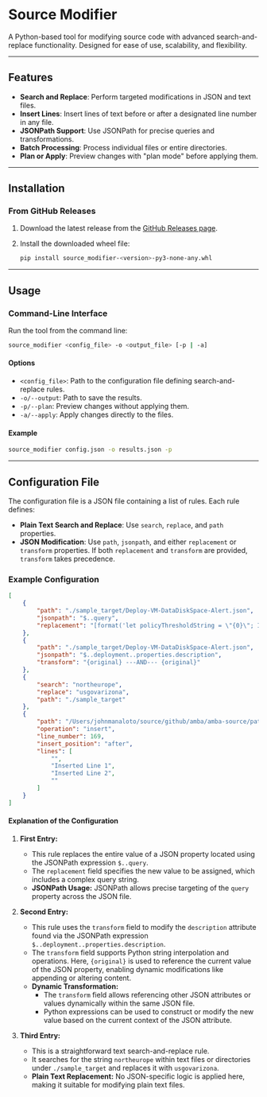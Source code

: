 # **Source Modifier**

A Python-based tool for modifying source code with advanced search-and-replace functionality. Designed for ease of use, scalability, and flexibility.

---

## **Features**
- **Search and Replace**: Perform targeted modifications in JSON and text files.
- **Insert Lines**: Insert lines of text before or after a designated line number in any file.
- **JSONPath Support**: Use JSONPath for precise queries and transformations.
- **Batch Processing**: Process individual files or entire directories.
- **Plan or Apply**: Preview changes with "plan mode" before applying them.

---

## **Installation**

### **From GitHub Releases**
1. Download the latest release from the [GitHub Releases page](https://github.com/manalotoj/source_modifier/releases).

2. Install the downloaded wheel file:
   ```bash
   pip install source_modifier-<version>-py3-none-any.whl
   ```

---

## **Usage**

### **Command-Line Interface**
Run the tool from the command line:
```bash
source_modifier <config_file> -o <output_file> [-p | -a]
```

#### **Options**
- `<config_file>`: Path to the configuration file defining search-and-replace rules.
- `-o/--output`: Path to save the results.
- `-p/--plan`: Preview changes without applying them.
- `-a/--apply`: Apply changes directly to the files.

#### **Example**
```bash
source_modifier config.json -o results.json -p
```

---

## **Configuration File**
The configuration file is a JSON file containing a list of rules. Each rule defines:
- **Plain Text Search and Replace**: Use `search`, `replace`, and `path` properties.
- **JSON Modification**: Use `path`, `jsonpath`, and either `replacement` or `transform` properties. If both `replacement` and `transform` are provided, `transform` takes precedence.

### **Example Configuration**
```json
[
    {
        "path": "./sample_target/Deploy-VM-DataDiskSpace-Alert.json",
        "jsonpath": "$..query",
        "replacement": "[format('let policyThresholdString = \"{0}\"; InsightsMetrics | where _ResourceId has \"Microsoft.Compute/virtualMachines\" | where Origin == \"vm.azm.ms\" | where Namespace == \"LogicalDisk\" and Name == \"FreeSpacePercentage\" | extend Disk=tostring(todynamic(Tags)[\"vm.azm.ms/mountId\"]) | where Disk !in (\"C:\\\",\"/\") | summarize AggregatedValue = avg(Val) by bin(TimeGenerated, 15m), Computer, _ResourceId, Disk | extend appliedThresholdString = policyThresholdString | extend appliedThreshold = toint(appliedThresholdString) | where AggregatedValue < appliedThreshold | project TimeGenerated, Computer, _ResourceId, Disk, AggregatedValue', parameters('threshold'))]"
    },
    {
        "path": "./sample_target/Deploy-VM-DataDiskSpace-Alert.json",
        "jsonpath": "$..deployment..properties.description",
        "transform": "{original} ---AND--- {original}"
    },
    { 
        "search": "northeurope", 
        "replace": "usgovarizona", 
        "path": "./sample_target" 
    },
    {
        "path": "/Users/johnmanaloto/source/github/amba/amba-source/patterns/alz/templates/policySets.bicep",
        "operation": "insert",
        "line_number": 169,         
        "insert_position": "after",
        "lines": [
            "",
            "Inserted Line 1",
            "Inserted Line 2",
            ""
        ]
    }
]
```

#### **Explanation of the Configuration**

1. **First Entry:**
   - This rule replaces the entire value of a JSON property located using the JSONPath expression `$..query`.
   - The `replacement` field specifies the new value to be assigned, which includes a complex query string.
   - **JSONPath Usage:** JSONPath allows precise targeting of the `query` property across the JSON file.

2. **Second Entry:**
   - This rule uses the `transform` field to modify the `description` attribute found via the JSONPath expression `$..deployment..properties.description`.
   - The `transform` field supports Python string interpolation and operations. Here, `{original}` is used to reference the current value of the JSON property, enabling dynamic modifications like appending or altering content.
   - **Dynamic Transformation:**
     - The `transform` field allows referencing other JSON attributes or values dynamically within the same JSON file.
     - Python expressions can be used to construct or modify the new value based on the current context of the JSON attribute.

3. **Third Entry:**
   - This is a straightforward text search-and-replace rule.
   - It searches for the string `northeurope` within text files or directories under `./sample_target` and replaces it with `usgovarizona`.
   - **Plain Text Replacement:** No JSON-specific logic is applied here, making it suitable for modifying plain text files.

